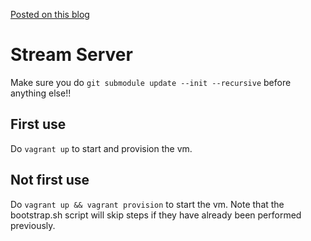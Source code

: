 
[Posted on this blog](https://seodisparate.com/blog/4)

# Stream Server

Make sure you do `git submodule update --init --recursive` before anything
else!!

## First use

Do `vagrant up` to start and provision the vm.

## Not first use

Do `vagrant up && vagrant provision` to start the vm.
Note that the bootstrap.sh script will skip steps if they have already been
performed previously.

